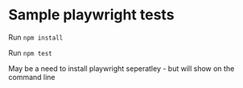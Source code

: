 # Sample playwright tests

Run `npm install`

Run `npm test`

May be a need to install playwright seperatley - but will show on the command line
